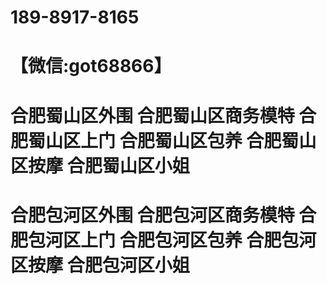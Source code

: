 # 189-8917-8165
# 【微信:got68866】
# 合肥蜀山区外围 合肥蜀山区商务模特 合肥蜀山区上门 合肥蜀山区包养 合肥蜀山区按摩 合肥蜀山区小姐 
# 合肥包河区外围 合肥包河区商务模特 合肥包河区上门 合肥包河区包养 合肥包河区按摩 合肥包河区小姐

